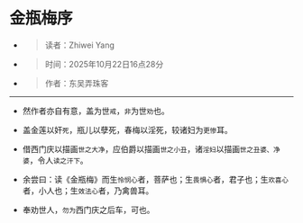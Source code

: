 # 金瓶梅序
- >读者：Zhiwei Yang
- >时间：2025年10月22日16点28分
- >作者：东吴弄珠客
---
- 然作者亦自有意，盖为世`戒`，`非`为世`劝`也。

- 盖金莲以奸`死`，瓶儿以孽死，春梅以淫死，较诸妇为`更惨`耳。

- 借西门庆以描画`世之大净`，应伯爵以描画`世之小丑`，诸`淫妇`以描画`世之丑婆、净婆`，令人`读之汗下`。

- 余尝曰：读《金瓶梅》而生`怜悯心`者，菩萨也；生`畏惧心`者，君子也；生`欢喜心`者，小人也；生`效法心`者，乃禽兽耳。

- 奉劝世人，`勿为`西门庆之后车，可也。